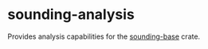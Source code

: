 # sounding-analysis
Provides analysis capabilities for the [sounding-base](https://github.com/rnleach/sounding-base.git) crate.
